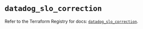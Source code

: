 # `datadog_slo_correction`

Refer to the Terraform Registry for docs: [`datadog_slo_correction`](https://registry.terraform.io/providers/datadog/datadog/3.62.0/docs/resources/slo_correction).
